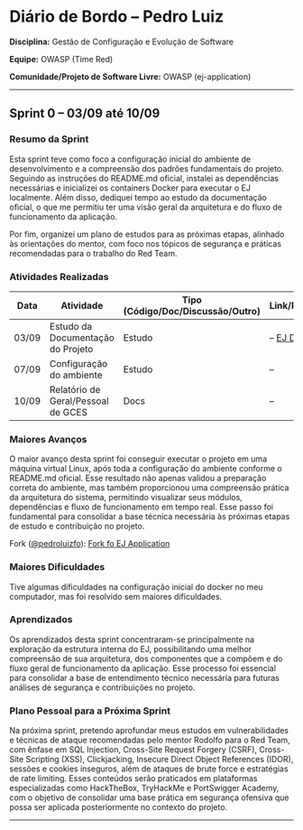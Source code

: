 # Diário de Bordo – Pedro Luiz

**Disciplina:** Gestão de Configuração e Evolução de Software

**Equipe:** OWASP (Time Red)

**Comunidade/Projeto de Software Livre:** OWASP (ej-application)

---

## Sprint 0 – 03/09 até 10/09

### Resumo da Sprint

Esta sprint teve como foco a configuração inicial do ambiente de desenvolvimento e a compreensão dos padrões fundamentais do projeto. Seguindo as instruções do README.md oficial, instalei as dependências necessárias e inicializei os containers Docker para executar o EJ localmente. Além disso, dediquei tempo ao estudo da documentação oficial, o que me permitiu ter uma visão geral da arquitetura e do fluxo de funcionamento da aplicação.

Por fim, organizei um plano de estudos para as próximas etapas, alinhado às orientações do mentor, com foco nos tópicos de segurança e práticas recomendadas para o trabalho do Red Team.

### Atividades Realizadas

| Data  | Atividade                                    | Tipo (Código/Doc/Discussão/Outro) | Link/Referência | Status    |
| ----- | -------------------------------------------- | --------------------------------- | --------------- | --------- |
| 03/09 | Estudo da Documentação do Projeto      | Estudo                            | – [EJ Docs](https://www.ejplatform.org/docs/) | Concluído |
| 07/09 | Configuração do ambiente             | Estudo                            | –               | Concluído |
| 10/09 | Relatório de Geral/Pessoal de GCES           | Docs                              | –               | Concluído |

### Maiores Avanços

O maior avanço desta sprint foi conseguir executar o projeto em uma máquina virtual Linux, após toda a configuração do ambiente conforme o README.md oficial. Esse resultado não apenas validou a preparação correta do ambiente, mas também proporcionou uma compreensão prática da arquitetura do sistema, permitindo visualizar seus módulos, dependências e fluxo de funcionamento em tempo real. Esse passo foi fundamental para consolidar a base técnica necessária às próximas etapas de estudo e contribuição no projeto.

Fork ([@pedroluizfo](https://gitlab.com/pedroluizfo)): [Fork fo EJ Application](https://gitlab.com/pedroluizfo/https://gitlab.com/pedroluizfo/ej-application)

### Maiores Dificuldades

Tive algumas dificuldades na configuração inicial do docker no meu computador, mas foi resolvido sem maiores dificuldades.
### Aprendizados

Os aprendizados desta sprint concentraram-se principalmente na exploração da estrutura interna do EJ, possibilitando uma melhor compreensão de sua arquitetura, dos componentes que a compõem e do fluxo geral de funcionamento da aplicação. Esse processo foi essencial para consolidar a base de entendimento técnico necessária para futuras análises de segurança e contribuições no projeto.
### Plano Pessoal para a Próxima Sprint

Na próxima sprint, pretendo aprofundar meus estudos em vulnerabilidades e técnicas de ataque recomendadas pelo mentor Rodolfo para o Red Team, com ênfase em SQL Injection, Cross-Site Request Forgery (CSRF), Cross-Site Scripting (XSS), Clickjacking, Insecure Direct Object References (IDOR), sessões e cookies inseguros, além de ataques de brute force e estratégias de rate limiting. Esses conteúdos serão praticados em plataformas especializadas como HackTheBox, TryHackMe e PortSwigger Academy, com o objetivo de consolidar uma base prática em segurança ofensiva que possa ser aplicada posteriormente no contexto do projeto.

---
